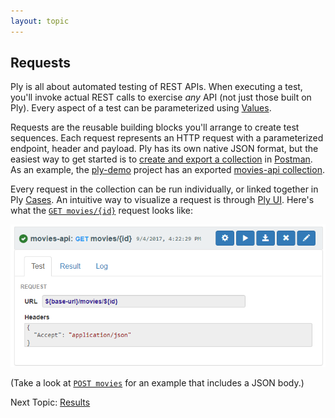 ```yaml
---
layout: topic
---
```

## Requests
Ply is all about automated testing of REST APIs. When executing a test, 
you'll invoke actual REST calls to exercise *any* API (not just those built on Ply).
Every aspect of a test can be parameterized using [Values](values).

Requests are the reusable building blocks you'll arrange to create test sequences.
Each request represents an HTTP request with a parameterized endpoint, header and payload.
Ply has its own native JSON format, but the easiest way to get started is to
[create and export a collection](https://www.getpostman.com/docs/postman/collections/creating_collections) 
in [Postman](https://www.getpostman.com/).  As an example, the [ply-demo](https://github.com/ply-ct/ply-demo)
project has an exported [movies-api collection](https://github.com/ply-ct/ply-demo/blob/master/src/test/ply/movies-api.postman).

Every request in the collection can be run individually, or linked together in Ply [Cases](cases).
An intuitive way to visualize a request is through [Ply UI](https://ply-ct.com/ui/requests).
Here's what the [`GET movies/{id}`](https://ply-ct.com/ui/requests/movies-api/GET/movies/{id}) request looks like:

!['GET movies/id' request](../img/get-movies-id-request.png)

(Take a look at [`POST movies`](https://ply-ct.com/ui/requests/movies-api/POST/movies) for an example that includes a JSON body.)

Next Topic: [Results](results)

